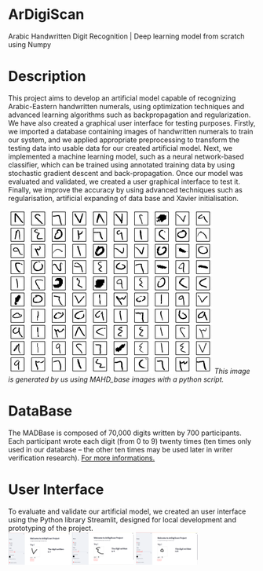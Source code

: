 # ArDigiScan
Arabic Handwritten Digit Recognition | Deep learning model from scratch using Numpy
# Description
This project aims to develop an artificial model capable of recognizing Arabic-Eastern handwritten numerals, using optimization techniques and advanced learning algorithms such as backpropagation and regularization. We have also created a graphical user interface for testing purposes. Firstly, we imported a database containing images of handwritten numerals to train our system, and we applied appropriate preprocessing to transform the testing data into usable data for our created artificial model. Next, we implemented a machine learning model, such as a neural network-based classifier, which can be trained using annotated training data by using stochastic gradient descent and back-propagation. Once our model was evaluated and validated, we created a user graphical interface to test it. Finally, we improve the accuracy by using advanced techniques such as regularisation, artificial expanding of data base and Xavier initialisation.

<img src="image/hand.jpg">
<i>This image is generated by us using MAHD_base images with a python script.</i>

# DataBase
The MADBase is composed of 70,000 digits written by 700 participants. Each participant wrote each digit (from 0 to 9) twenty times (ten times only used in our database – the other ten times may be used later in writer verification research).
[For more informations.](https://datacenter.aucegypt.edu/shazeem/)

 # User Interface
 To evaluate and validate our artificial model, we created an user interface using the Python library Streamlit, designed for local development and prototyping of the project.
 <br>
 <img src="image/test 2.png" width=25%>
 <img src="image/test 3.png" width=25%>
 <img src="image/test 4.png" width=25%>
